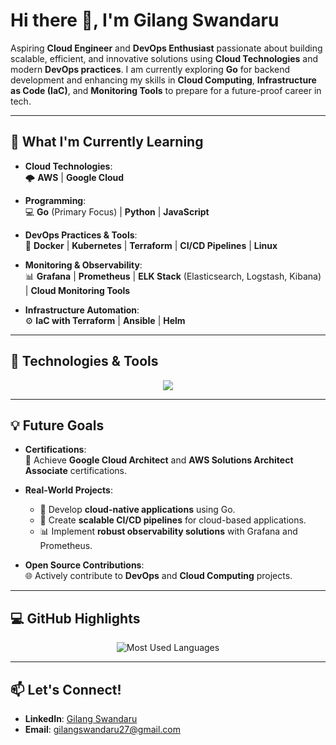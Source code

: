 # Hi there 👋, I'm **Gilang Swandaru**

Aspiring **Cloud Engineer** and **DevOps Enthusiast** passionate about building scalable, efficient, and innovative solutions using **Cloud Technologies** and modern **DevOps practices**. I am currently exploring **Go** for backend development and enhancing my skills in **Cloud Computing**, **Infrastructure as Code (IaC)**, and **Monitoring Tools** to prepare for a future-proof career in tech.

---

## 🌱 **What I'm Currently Learning**

- **Cloud Technologies**:  
  🌩 **AWS** | **Google Cloud**

- **Programming**:  
  💻 **Go** (Primary Focus) | **Python** | **JavaScript**

- **DevOps Practices & Tools**:  
  🔧 **Docker** | **Kubernetes** | **Terraform** | **CI/CD Pipelines** | **Linux**

- **Monitoring & Observability**:  
  📊 **Grafana** | **Prometheus** | **ELK Stack** (Elasticsearch, Logstash, Kibana) | **Cloud Monitoring Tools**

- **Infrastructure Automation**:  
  ⚙️ **IaC with Terraform** | **Ansible** | **Helm**

---

## 🔧 **Technologies & Tools**

<p align="center">
  <a href="https://skillicons.dev">
    <img src="https://skillicons.dev/icons?i=go,aws,gcp,terraform,docker,kubernetes,linux,prometheus,grafana,python,typescript,js,ansible,elasticsearch,postgres,mysql,jenkins&perline=6" />
  </a>
</p>

---

## 💡 **Future Goals**

- **Certifications**:  
  📜 Achieve **Google Cloud Architect** and **AWS Solutions Architect Associate** certifications.

- **Real-World Projects**:  
  - 🚀 Develop **cloud-native applications** using Go.  
  - 🔧 Create **scalable CI/CD pipelines** for cloud-based applications.  
  - 📊 Implement **robust observability solutions** with Grafana and Prometheus.

- **Open Source Contributions**:  
  🌐 Actively contribute to **DevOps** and **Cloud Computing** projects.

---

## 💻 **GitHub Highlights**

<p align="center">
  <img src="https://github-readme-stats.vercel.app/api/top-langs/?username=glng-swndru&layout=compact&theme=radical" alt="Most Used Languages">
</p>

---

## 📫 **Let's Connect!**

- **LinkedIn**: [Gilang Swandaru](https://linkedin.com/in/gilang-swandaru)  
- **Email**: gilangswandaru27@gmail.com
